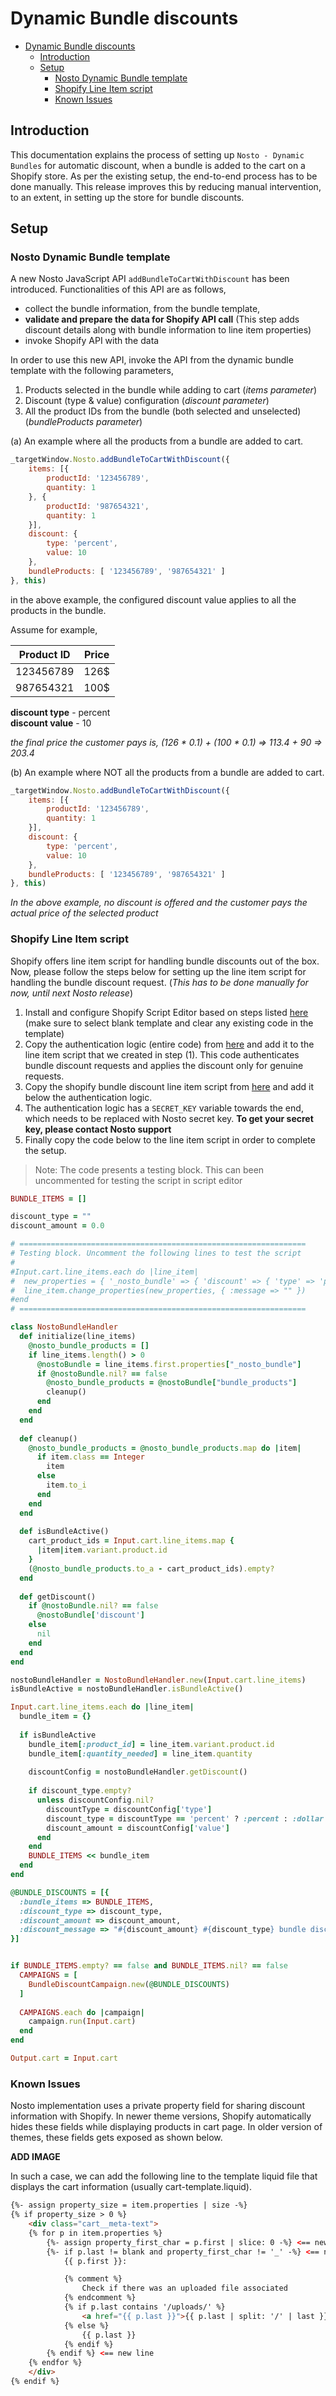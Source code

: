 # Dynamic Bundle discounts

- [Dynamic Bundle discounts](#dynamic-bundle-discounts)
  - [Introduction](#introduction)
  - [Setup](#setup)
    - [Nosto Dynamic Bundle template](#nosto-dynamic-bundle-template)
    - [Shopify Line Item script](#shopify-line-item-script)
    - [Known Issues](#known-issues)

## Introduction
This documentation explains the process of setting up `Nosto - Dynamic Bundles` for automatic discount, when a bundle is added to the cart on a Shopify store. As per the existing setup, the end-to-end process has to be done manually. This release improves this by reducing manual intervention, to an extent, in setting up the store for bundle discounts.

## Setup

### Nosto Dynamic Bundle template
A new Nosto JavaScript API `addBundleToCartWithDiscount` has been introduced. Functionalities of this API are as follows, 
- collect the bundle information, from the bundle template, 
- **validate and prepare the data for Shopify API call** (This step adds discount details along with bundle information to line item properties)
- invoke Shopify API with the data

In order to use this new API, invoke the API from the dynamic bundle template with the following parameters,
1. Products selected in the bundle while adding to cart (_items parameter_)
2. Discount (type & value) configuration (_discount parameter_)
3. All the product IDs from the bundle (both selected and unselected) (_bundleProducts parameter_)

(a) An example where all the products from a bundle are added to cart.

```javascript
_targetWindow.Nosto.addBundleToCartWithDiscount({
    items: [{
        productId: '123456789',
        quantity: 1
    }, {
        productId: '987654321',
        quantity: 1
    }],
    discount: {
        type: 'percent',
        value: 10
    },
    bundleProducts: [ '123456789', '987654321' ]
}, this)
```
in the above example, the configured discount value applies to all the products in the bundle. <br>

Assume for example, 

| Product ID | Price |
| :-----------: | :-----: |
| 123456789 | 126$ |
| 987654321 | 100$ |

**discount type** - percent <br>
**discount value** - 10

_the final price the customer pays is, (126 * 0.1) + (100 * 0.1) => 113.4 + 90 => 203.4_

(b) An example where NOT all the products from a bundle are added to cart.

```javascript
_targetWindow.Nosto.addBundleToCartWithDiscount({
    items: [{
        productId: '123456789',
        quantity: 1
    }],
    discount: {
        type: 'percent',
        value: 10
    },
    bundleProducts: [ '123456789', '987654321' ]
}, this)
```

_In the above example, no discount is offered and the customer pays the actual price of the selected product_

### Shopify Line Item script
Shopify offers line item script for handling bundle discounts out of the box. Now, please follow the steps below for setting up the line item script for handling the bundle discount request. (_This has to be done manually for now, until next Nosto release_)
1. Install and configure Shopify Script Editor based on steps listed [here](https://help.shopify.com/en/manual/checkout-settings/script-editor/create) (make sure to select blank template and clear any existing code in the template)
2. Copy the authentication logic (entire code) from [here](https://github.com/ripenecommerce/shopify-ruby-sha256/blob/main/sha265.rb) and add it to the line item script that we created in step (1). This code authenticates bundle discount requests and applies the discount only for genuine requests.
3. Copy the shopify bundle discount line item script from [here](https://help.shopify.com/en/manual/checkout-settings/script-editor/examples/line-item-scripts#bundle-discount) and add it below the authentication logic.
4. The authentication logic has a `SECRET_KEY` variable towards the end, which needs to be replaced with Nosto secret key. **To get your secret key, please contact Nosto support**
5. Finally copy the code below to the line item script in order to complete the setup. 
> Note: The code presents a testing block. This can been uncommented for testing the script in script editor
   
```ruby
BUNDLE_ITEMS = []

discount_type = ""
discount_amount = 0.0

# ================================================================
# Testing block. Uncomment the following lines to test the script
#
#Input.cart.line_items.each do |line_item|
#  new_properties = { '_nosto_bundle' => { 'discount' => { 'type' => 'percent', 'value' => 10 }, 'bundle_products' => ["7513894387937", "7513894191329"] } }
#  line_item.change_properties(new_properties, { :message => "" })
#end
# ================================================================

class NostoBundleHandler
  def initialize(line_items)
    @nosto_bundle_products = []
    if line_items.length() > 0
      @nostoBundle = line_items.first.properties["_nosto_bundle"]
      if @nostoBundle.nil? == false
        @nosto_bundle_products = @nostoBundle["bundle_products"]
        cleanup()
      end
    end
  end
  
  def cleanup()
    @nosto_bundle_products = @nosto_bundle_products.map do |item| 
      if item.class == Integer
        item
      else
        item.to_i
      end
    end
  end
  
  def isBundleActive()
    cart_product_ids = Input.cart.line_items.map {
      |item|item.variant.product.id 
    }
    (@nosto_bundle_products.to_a - cart_product_ids).empty?
  end
  
  def getDiscount()
    if @nostoBundle.nil? == false
      @nostoBundle['discount']
    else
      nil
    end
  end
end

nostoBundleHandler = NostoBundleHandler.new(Input.cart.line_items)
isBundleActive = nostoBundleHandler.isBundleActive()

Input.cart.line_items.each do |line_item|
  bundle_item = {}
    
  if isBundleActive
    bundle_item[:product_id] = line_item.variant.product.id
    bundle_item[:quantity_needed] = line_item.quantity
    
    discountConfig = nostoBundleHandler.getDiscount()
    
    if discount_type.empty?  
      unless discountConfig.nil?
        discountType = discountConfig['type']
        discount_type = discountType == 'percent' ? :percent : :dollar
        discount_amount = discountConfig['value']
      end
    end
    BUNDLE_ITEMS << bundle_item
  end
end

@BUNDLE_DISCOUNTS = [{
  :bundle_items => BUNDLE_ITEMS,
  :discount_type => discount_type,
  :discount_amount => discount_amount,
  :discount_message => "#{discount_amount} #{discount_type} bundle discount!"
}]


if BUNDLE_ITEMS.empty? == false and BUNDLE_ITEMS.nil? == false
  CAMPAIGNS = [
    BundleDiscountCampaign.new(@BUNDLE_DISCOUNTS)
  ]
  
  CAMPAIGNS.each do |campaign|
    campaign.run(Input.cart)
  end
end

Output.cart = Input.cart
```

### Known Issues
Nosto implementation uses a private property field for sharing discount information with Shopify. In newer theme versions, Shopify automatically hides these fields while displaying products in cart page. In older version of themes, these fields gets exposed as shown below.

__ADD IMAGE__

In such a case, we can add the following line to the template liquid file that displays the cart information (usually cart-template.liquid). 

```html
{%- assign property_size = item.properties | size -%}
{% if property_size > 0 %}
    <div class="cart__meta-text">
    {% for p in item.properties %}
        {%- assign property_first_char = p.first | slice: 0 -%} <== new line
        {%- if p.last != blank and property_first_char != '_' -%} <== new line
            {{ p.first }}:

            {% comment %}
                Check if there was an uploaded file associated
            {% endcomment %}
            {% if p.last contains '/uploads/' %}
                <a href="{{ p.last }}">{{ p.last | split: '/' | last }}</a>
            {% else %}
                {{ p.last }}
            {% endif %}
        {% endif %} <== new line
    {% endfor %}
    </div>
{% endif %}
```